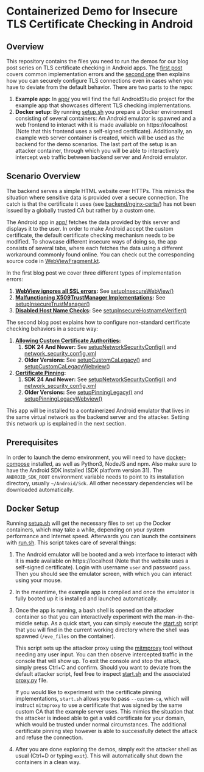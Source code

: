 # Containerized Demo for Insecure TLS Certificate Checking in Android

## Overview

This repository contains the files you need to run the demos for our blog post series
on TLS certificate checking in Android apps. The
[first post](https://www.guardsquare.com/blog/insecure-tls-certificate-checking-in-android-apps)
covers common implementation errors and the
[second one](https://guardsquare.com/blog/how-to-securely-implement-tls-certificate-checking-in-android-apps)
then explains how you can securely configure TLS connections even in cases when you have
to deviate from the default behavior. There are two parts to the repo:

1. **Example app:** In [app/](app/) you will find the full AndroidStudio project for the example app that showcases
   different TLS checking implementations.
2. **Docker setup:** By running [setup.sh](setup.sh) you prepare a Docker environment consisting of several containers:
   An Android emulator is spawned and a web frontend to interact with it is made available on https://localhost
   (Note that this frontend uses a self-signed certificate). Additionally, an example web server container is
   created, which will be used as the backend for the demo scenarios. The last part of the setup is an attacker
   container, through which you will be able to interactively intercept web traffic between backend server and
   Android emulator.

## Scenario Overview

The backend serves a simple HTML website over HTTPs. This mimicks the situation where sensitive data is provided
over a secure connection. The catch is that the certificate it uses (see [backend/nginx-certs/](backend/nginx-certs))
has not been issued by a globally trusted CA but rather by a custom one.

The Android app in [app/](app/) fetches the data provided by this server and displays it to the user. In order to
make Android accept the custom certificate, the default certificate checking mechanism needs to be modified.
To showcase different insecure ways of doing so, the app consists of several tabs, where each
fetches the data using a different workaround commonly found online. You can check out the corresponding
source code in [WebViewFragment.kt](app/app/src/main/kotlin/com/example/insecuretls/ui/main/WebViewFragment.kt).

In the first blog post we cover three different types of implementation errors:

1. **[WebView ignores all SSL errors](https://www.guardsquare.com/blog/insecure-tls-certificate-checking-in-android-apps#webview):**
   See [setupInsecureWebView()](app/app/src/main/kotlin/com/example/insecuretls/ui/main/WebViewFragment.kt#L58)
2. **[Malfunctioning X509TrustManager Implementations](https://www.guardsquare.com/blog/insecure-tls-certificate-checking-in-android-apps#Malfunctioning):**
   See [setupInsecureTrustManager()](app/app/src/main/kotlin/com/example/insecuretls/ui/main/WebViewFragment.kt#L108)
3. **[Disabled Host Name Checks](https://www.guardsquare.com/blog/insecure-tls-certificate-checking-in-android-apps#host_name):**
   See [setupInsecureHostnameVerifier()](app/app/src/main/kotlin/com/example/insecuretls/ui/main/WebViewFragment.kt#L82)

The second blog post explains how to configure non-standard certificate checking behaviors in a secure way:

1. **[Allowing Custom Certificate Authorities](https://www.guardsquare.com/blog/how-to-securely-implement-tls-certificate-checking-in-android-apps#Allowing_Custom_Certificate_Authorities):**
   1. **SDK 24 And Newer:** See [setupNetworkSecurityConfig()](app/app/src/main/kotlin/com/example/insecuretls/ui/main/WebViewFragment.kt#L165)
      and [network_security_config.xml](app/app/src/main/res/xml/network_security_config.xml)
   2. **Older Versions:** See [setupCustomCaLegacy()](app/app/src/main/kotlin/com/example/insecuretls/ui/main/WebViewFragment.kt#L211)
      and [setupCustomCaLegacyWebview()](app/app/src/main/kotlin/com/example/insecuretls/ui/main/WebViewFragment.kt#L260)
2. **[Certificate Pinning](https://www.guardsquare.com/blog/how-to-securely-implement-tls-certificate-checking-in-android-apps#Certificate_Pinning):**
   1. **SDK 24 And Newer:** See [setupNetworkSecurityConfig()](app/app/src/main/kotlin/com/example/insecuretls/ui/main/WebViewFragment.kt#L165)
      and [network_security_config.xml](app/app/src/main/res/xml/network_security_config.xml)
   2. **Older Versions:** See [setupPinningLegacy()](app/app/src/main/kotlin/com/example/insecuretls/ui/main/WebViewFragment.kt#L323)
      and [setupPinningLegacyWebview()](app/app/src/main/kotlin/com/example/insecuretls/ui/main/WebViewFragment.kt#L405)

This app will be installed to a containerized Android emulator that lives in the same virtual network as
the backend server and the attacker. Setting this network up is explained in the next section.

## Prerequisites

In order to launch the demo environment, you will need to have [docker-compose](https://docs.docker.com/compose/install/)
installed, as well as Python3, NodeJS and npm. Also make sure to have the Android SDK installed (SDK platform version 31).
The `ANDROID_SDK_ROOT` environment variable needs to point to its installation directory, usually `~/Android/Sdk`.
All other necessary dependencies will be downloaded automatically.

## Docker Setup

Running [setup.sh](setup.sh) will get the necessary files to set up the Docker containers, which may take a while,
depending on your system performance and Internet speed. Afterwards you can launch the containers with [run.sh](run.sh).
This script takes care of several things:

1. The Android emulator will be booted and a web interface to interact with it is made available on
   https://localhost (Note that the website uses a self-signed certificate). Login with username `user` and password
   `pass`. Then you should see the emulator screen, with which you can interact using your mouse.
2. In the meantime, the example app is compiled and once the emulator is fully booted up it is installed
   and launched automatically.
3. Once the app is running, a bash shell is opened on the attacker container so that you can interactively
   experiment with the man-in-the-middle setup. As a quick start, you can simply execute the [start.sh](eve/eve_files/start.sh)
   script that you will find in the current working directory where the shell was spawned (`/eve_files` on the container).
   
   This script sets up the attacker proxy using the [mitmproxy](https://mitmproxy.org/) tool without needing
   any user input. You can then observe intercepted traffic in the console that will show up.
   To exit the console and stop the attack, simply press Ctrl+C and confirm. Should you want to deviate
   from the default attacker script, feel free to inspect [start.sh](eve/eve_files/start.sh) and the associated
   [proxy.py](eve/eve_files/proxy.py) file.
   
   If you would like to experiment with the certificate pinning implementations,
   `start.sh` allows you to pass `--custom-ca`, which will instruct `mitmproxy` to use a certificate
   that was signed by the same custom CA that the example server uses. This  mimics the situation that the
   attacker is indeed able to get a valid certificate for your domain, which would be trusted under normal circumstances.
   The additional certificate pinning step however is able to successfully detect the attack and refuse the connection.
5. After you are done exploring the demos, simply exit the attacker shell as usual (Ctrl+D or typing `exit`).
   This will automatically shut down the containers in a clean way.

